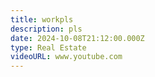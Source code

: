 ```yaml
---
title: workpls
description: pls
date: 2024-10-08T21:12:00.000Z
type: Real Estate
videoURL: www.youtube.com
---
```

